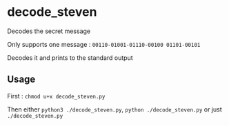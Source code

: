 # decode_steven
Decodes the secret message

Only supports one message : `00110-01001-01110-00100 01101-00101`

Decodes it and prints to the standard output

## Usage

First : `chmod u+x decode_steven.py`

Then either `python3 ./decode_steven.py`, `python ./decode_steven.py` or just `./decode_steven.py`
